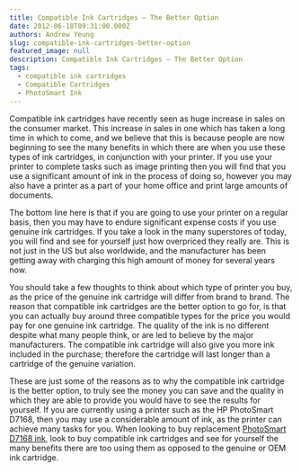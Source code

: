 ```yaml
---
title: Compatible Ink Cartridges – The Better Option
date: 2012-06-18T09:31:00.000Z
authors: Andrew Yeung
slug: compatible-ink-cartridges-better-option
featured_image: null
description: Compatible Ink Cartridges – The Better Option
tags:
  - compatible ink cartridges
  - Compatible Cartridges
  - PhotoSmart Ink
---
```

Compatible ink cartridges have recently seen as huge increase in sales on the consumer market. This increase in sales in one which has taken a long time in which to come, and we believe that this is because people are now beginning to see the many benefits in which there are when you use these types of ink cartridges, in conjunction with your printer. If you use your printer to complete tasks such as image printing then you will find that you use a significant amount of ink in the process of doing so, however you may also have a printer as a part of your home office and print large amounts of documents.

The bottom line here is that if you are going to use your printer on a regular basis, then you may have to endure significant expense costs if you use genuine ink cartridges. If you take a look in the many superstores of today, you will find and see for yourself just how overpriced they really are. This is not just in the US but also worldwide, and the manufacturer has been getting away with charging this high amount of money for several years now.

You should take a few thoughts to think about which type of printer you buy, as the price of the genuine ink cartridge will differ from brand to brand. The reason that compatible ink cartridges are the better option to go for, is that you can actually buy around three compatible types for the price you would pay for one genuine ink cartridge. The quality of the ink is no different despite what many people think, or are led to believe by the major manufacturers. The compatible ink cartridge will also give you more ink included in the purchase; therefore the cartridge will last longer than a cartridge of the genuine variation.

These are just some of the reasons as to why the compatible ink cartridge is the better option, to truly see the money you can save and the quality in which they are able to provide you would have to see the results for yourself. If you are currently using a printer such as the HP PhotoSmart D7168, then you may use a considerable amount of ink, as the printer can achieve many tasks for you. When looking to buy replacement [PhotoSmart D7168 ink](https://www.comboink.com/hp-photosmart-d7168-ink-cartridges), look to buy compatible ink cartridges and see for yourself the many benefits there are too using them as opposed to the genuine or OEM ink cartridge.
